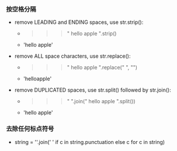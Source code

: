 ### 按空格分隔
  - remove LEADING and ENDING spaces, use str.strip():
    - >>> "  hello  apple  ".strip()
    - 'hello  apple'
  
  - remove ALL space characters, use str.replace():
    - >>> "  hello  apple  ".replace(" ", "")
    - 'helloapple'

  - remove DUPLICATED spaces, use str.split() followed by str.join():
    - >>> " ".join("  hello  apple  ".split())
    - 'hello apple'

### 去除任何标点符号
  - string = ''.join(' ' if c in string.punctuation else c for c in string)
